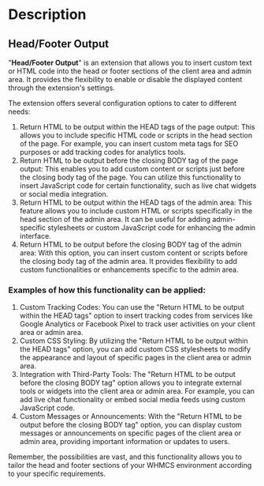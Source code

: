 # Description

## Head/Footer Output

"**Head/Footer Output**" is an extension that allows you to insert custom text or HTML code into the head or footer sections of the client area and admin area. It provides the flexibility to enable or disable the displayed content through the extension's settings.

The extension offers several configuration options to cater to different needs:

1. Return HTML to be output within the HEAD tags of the page output: This allows you to include specific HTML code or scripts in the head section of the page. For example, you can insert custom meta tags for SEO purposes or add tracking codes for analytics tools.
2. Return HTML to be output before the closing BODY tag of the page output: This enables you to add custom content or scripts just before the closing body tag of the page. You can utilize this functionality to insert JavaScript code for certain functionality, such as live chat widgets or social media integration.
3. Return HTML to be output within the HEAD tags of the admin area: This feature allows you to include custom HTML or scripts specifically in the head section of the admin area. It can be useful for adding admin-specific stylesheets or custom JavaScript code for enhancing the admin interface.
4. Return HTML to be output before the closing BODY tag of the admin area: With this option, you can insert custom content or scripts before the closing body tag of the admin area. It provides flexibility to add custom functionalities or enhancements specific to the admin area.

### Examples of how this functionality can be applied:

1. Custom Tracking Codes: You can use the "Return HTML to be output within the HEAD tags" option to insert tracking codes from services like Google Analytics or Facebook Pixel to track user activities on your client area or admin area.
2. Custom CSS Styling: By utilizing the "Return HTML to be output within the HEAD tags" option, you can add custom CSS stylesheets to modify the appearance and layout of specific pages in the client area or admin area.
3. Integration with Third-Party Tools: The "Return HTML to be output before the closing BODY tag" option allows you to integrate external tools or widgets into the client area or admin area. For example, you can add live chat functionality or embed social media feeds using custom JavaScript code.
4. Custom Messages or Announcements: With the "Return HTML to be output before the closing BODY tag" option, you can display custom messages or announcements on specific pages of the client area or admin area, providing important information or updates to users.

Remember, the possibilities are vast, and this functionality allows you to tailor the head and footer sections of your WHMCS environment according to your specific requirements.
